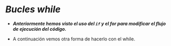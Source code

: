 # **_Bucles while_**

- **_Anteriormente hemos visto el uso del ```if``` y el for para modificar el flujo de ejecución del código._**
  
- A continuación vemos otra forma de hacerlo con el while.
